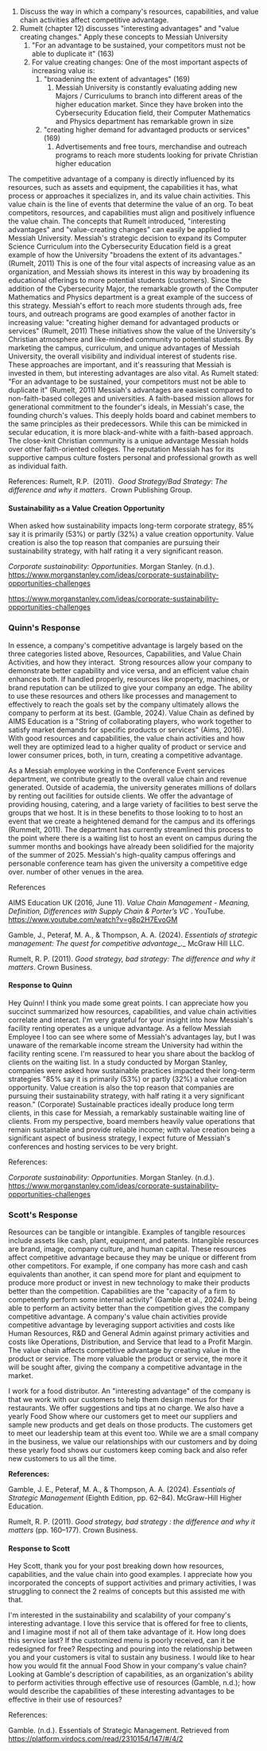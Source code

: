 1. Discuss the way in which a company's resources, capabilities, and value chain activities affect competitive advantage.
2. Rumelt (chapter 12) discusses "interesting advantages" and "value creating changes." Apply these concepts to Messiah University
	1. "For an advantage to be sustained, your competitors must not be able to duplicate it" (163)
	2. For value creating changes: One of the most important aspects of increasing value is:
		1. "broadening the extent of advantages" (169)
			1. Messiah University is constantly evaluating adding new Majors / Curriculums to branch into different areas of the higher education market. Since they have broken into the Cybersecurity Education field, their Computer Mathematics and Physics department has remarkable grown in size
		2. "creating higher demand for advantaged products or services" (169)
			1. Advertisements and free tours, merchandise and outreach programs to reach more students looking for private Christian higher education 


 The competitive advantage of a company is directly influenced by its resources, such as assets and equipment, the capabilities it has, what process or approaches it specializes in, and its value chain activities. This value chain is the line of events that determine the value of an org. To beat competitors, resources, and capabilities must align and positively influence the value chain. The concepts that Rumelt introduced, "interesting advantages" and "value-creating changes" can easily be applied to Messiah University. Messiah's strategic decision to expand its Computer Science Curriculum into the Cybersecurity Education field is a great example of how the University "broadens the extent of its advantages." (Rumelt, 2011) This is one of the four vital aspects of increasing value as an organization, and Messiah shows its interest in this way by broadening its educational offerings to more potential students (customers). Since the addition of the Cybersecurity Major, the remarkable growth of the Computer Mathematics and Physics department is a great example of the success of this strategy. Messiah's effort to reach more students through ads, free tours, and outreach programs are good examples of another factor in increasing value: "creating higher demand for advantaged products or services" (Rumelt, 2011) These initiatives show the value of the University's Christian atmosphere and like-minded community to potential students. By marketing the campus, curriculum, and unique advantages of Messiah University, the overall visibility and individual interest of students rise. These approaches are important, and it's reassuring that Messiah is invested in them, but interesting advantages are also vital. As Rumelt stated: "For an advantage to be sustained, your competitors must not be able to duplicate it" (Rumelt, 2011) Messiah's advantages are easiest compared to non-faith-based colleges and universities. A faith-based mission allows for generational commitment to the founder's ideals, in Messiah's case, the founding church's values. This deeply holds board and cabinet members to the same principles as their predecessors. While this can be mimicked in secular education, it is more black-and-white with a faith-based approach. The close-knit Christian community is a unique advantage Messiah holds over other faith-oriented colleges. The reputation Messiah has for its supportive campus culture fosters personal and professional growth as well as individual faith.

References:
Rumelt, R.P.  (2011).  _Good Strategy/Bad Strategy_: _The difference and why it matters_.  Crown Publishing Group.


#### Sustainability as a Value Creation Opportunity
When asked how sustainability impacts long-term corporate strategy, 85% say it is primarily (53%) or partly (32%) a value creation opportunity. Value creation is also the top reason that companies are pursuing their sustainability strategy, with half rating it a very significant reason.

_Corporate sustainability: Opportunities_. Morgan Stanley. (n.d.). https://www.morganstanley.com/ideas/corporate-sustainability-opportunities-challenges

https://www.morganstanley.com/ideas/corporate-sustainability-opportunities-challenges 


### Quinn's Response
In essence, a company's competitive advantage is largely based on the three categories listed above, Resources, Capabilities, and Value Chain Activities, and how they interact.  Strong resources allow your company to demonstrate better capability and vice versa, and an efficient value chain enhances both. If handled properly, resources like property, machines, or brand reputation can be utilized to give your company an edge. The ability to use these resources and others like processes and management to effectively to reach the goals set by the company ultimately allows the company to perform at its best. (Gamble, 2024). Value Chain as defined by AIMS Education is a "String of collaborating players, who work together to satisfy market demands for specific products or services" (Aims, 2016). With good resources and capabilities, the value chain activities and how well they are optimized lead to a higher quality of product or service and lower consumer prices, both, in turn, creating a competitive advantage.

As a Messiah employee working in the Conference Event services department, we contribute greatly to the overall value chain and revenue generated. Outside of academia, the university generates millions of dollars by renting out facilities for outside clients. We offer the advantage of providing housing, catering, and a large variety of facilities to best serve the groups that we host. It is in these benefits to those looking to to host an event that we create a heightened demand for the campus and its offerings (Rummelt, 2011). The department has currently streamlined this process to the point where there is a waiting list to host an event on campus during the summer months and bookings have already been solidified for the majority of the summer of 2025. Messiah's high-quality campus offerings and personable conference team has given the university a competitive edge over. number of other venues in the area. 

References

AIMS Education UK (2016, June 11). _Value Chain Management - Meaning, Definition, Differences with Supply Chain & Porter’s VC_ . YouTube. https://www.youtube.com/watch?v=g8p2H7EvoGM

Gamble, J., Peteraf, M. A., & Thompson, A. A. (2024). _Essentials of strategic management: The quest for competitive advantage__._ McGraw Hill LLC. 

Rumelt, R. P. (2011). _Good strategy, bad strategy: The difference and why it matters_. Crown Business.

#### Response to Quinn
Hey Quinn! I think you made some great points. I can appreciate how you succinct summarized how resources, capabilities, and value chain activities correlate and interact. I'm very grateful for your insight into how Messiah's facility renting operates as a unique advantage. As a fellow Messiah Employee I too can see where some of Messiah's advantages lay, but I was unaware of the remarkable income stream the University had within the facility renting scene. I'm reassured to hear you share about the backlog of clients on the waiting list. In a study conducted by Morgan Stanley, companies were asked how sustainable practices impacted their long-term strategies "85% say it is primarily (53%) or partly (32%) a value creation opportunity. Value creation is also the top reason that companies are pursuing their sustainability strategy, with half rating it a very significant reason." (Corporate) Sustainable practices ideally produce long term clients, in this case for Messiah, a remarkably sustainable waiting line of clients. From my perspective, board members heavily value operations that remain sustainable and provide reliable income; with value creation being a significant aspect of business strategy, I expect future of Messiah's conferences and hosting services to be very bright.

References: 

_Corporate sustainability: Opportunities_. Morgan Stanley. (n.d.). https://www.morganstanley.com/ideas/corporate-sustainability-opportunities-challenges

### Scott's Response
Resources can be tangible or intangible. Examples of tangible resources include assets like cash, plant, equipment, and patents. Intangible resources are brand, image, company culture, and human capital. These resources affect competitive advantage because they may be unique or different from other competitors. For example, if one company has more cash and cash equivalents than another, it can spend more for plant and equipment to produce more product or invest in new technology to make their products better than the competition. Capabilities are the "capacity of a firm to competently perform some internal activity" (Gamble et al., 2024). By being able to perform an activity better than the competition gives the company competitive advantage. A company's value chain activities provide competitive advantage by leveraging support activities and costs like Human Resources, R&D and General Admin against primary activities and costs like Operations, Distribution, and Service that lead to a Profit Margin. The value chain affects competitive advantage by creating value in the product or service. The more valuable the product or service, the more it will be sought after, giving the company a competitive advantage in the market.

I work for a food distributor. An "interesting advantage" of the company is that we work with our customers to help them design menus for their restaurants. We offer suggestions and tips at no charge. We also have a yearly Food Show where our customers get to meet our suppliers and sample new products and get deals on those products. The customers get to meet our leadership team at this event too. While we are a small company in the business, we value our relationships with our customers and by doing these yearly food shows our customers keep coming back and also refer new customers to us all the time.  

**References:**

Gamble, J. E., Peteraf, M. A., & Thompson, A. A. (2024). _Essentials of Strategic Management_ (Eighth Edition, pp. 62–84). McGraw-Hill Higher Education.

Rumelt, R. P. (2011). _Good strategy, bad strategy : the difference and why it matters_ (pp. 160–177). Crown Business.

#### Response to Scott
Hey Scott, thank you for your post breaking down how resources, capabilities, and the value chain into good examples. I appreciate how you incorporated the concepts of support activities and primary activities, I was struggling to connect the 2 realms of concepts but this assisted me with that. 

I'm interested in the sustainability and scalability of your company's interesting advantage. I love this service that is offered for free to clients, and I imagine most if not all of them take advantage of it. How long does this service last? If the customized menu is poorly received, can it be redesigned for free? Respecting and pouring into the relationship between you and your customers is vital to sustain any business. I would like to hear how you would fit the annual Food Show in your company's value chain? Looking at Gamble's description of capabilities, as an organization's ability to perform activities through effective use of resources (Gamble, n.d.); how would describe the capabilities of these interesting advantages to be effective in their use of resources?  

References:

Gamble. (n.d.). Essentials of Strategic Management. Retrieved from https://platform.virdocs.com/read/2310154/147/#/4/2

